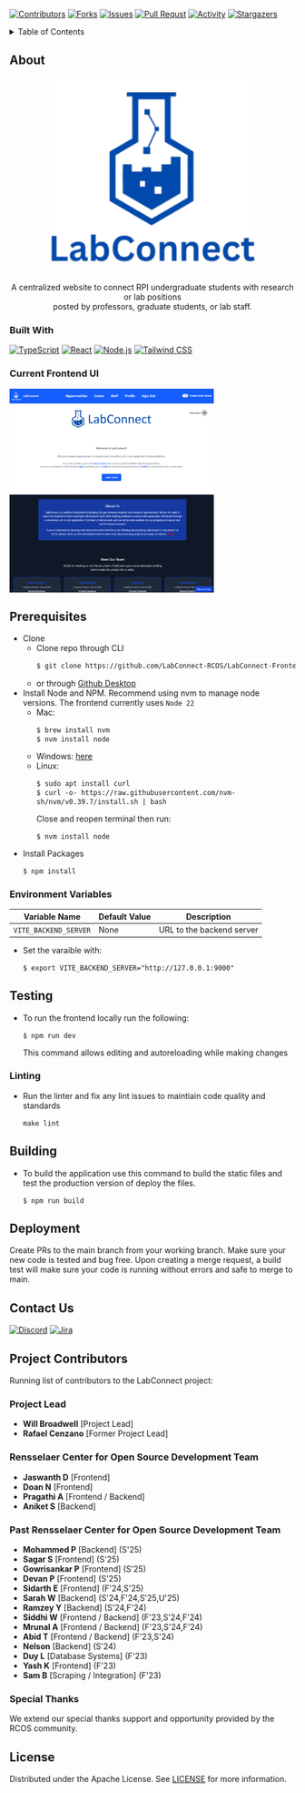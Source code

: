 <!-- PROJECT SHIELDS -->

[![Contributors][contributors-shield]][contributors-url]
[![Forks][forks-shield]][forks-url]
[![Issues][issues-shield]][issues-url]
[![Pull Requst][pr-shield]][pr-url]
[![Activity][activity-shield]][activity-url]
[![Stargazers][stars-shield]][stars-url]


<!-- TABLE OF CONTENTS -->
<details>
    <summary> Table of Contents </summary>
    <ol>
        <li>
            <a href="#about"> About the project</a>
            <ul>
                <li><a href="#built-with">Built With</a>
            </ul>
        </li>
        <li>
            <a href="#prerequisites"> Prerequisites</a>
        </li>
        <li>
            <a href="#installation"> Installation</a>
        </li>
    </ol>
</details>


<!-- ABOUT THE PROJECT -->
## About
<div align="center">
    <a href="https://github.com/LabConnect-RCOS/LabConnect-Backend">
<!-- <img src="https://github.com/RafaelCenzano/LabConnect/blob/main/bargeLogo.png" alt="Barge Logo" width="360" height="216"> -->
</a>
<img src="src/images/LabConnect_Logo-removebg-preview.png" alt="LabConnect Logo" width="360">
<br/><br/>

<p align="center">A centralized website to connect RPI undergraduate students with research or lab positions<br>
posted by professors, graduate students, or lab staff.</p>
</div>


### Built With

[![TypeScript][TypeScript]][TypeScript-url]
[![React][React]][React-url]
[![Node.js][Node.js]][Node.js-url]
[![Tailwind CSS][TailwindCSS]][TailwindCSS-url]

### Current Frontend UI
<img src="src/images/website_image2.png" alt="Website Image 1" width="360" align="top">
<img src="src/images/website_image1.png" alt="Website Image 2" width="360" align="top">

<!-- Getting Started -->
## Prerequisites
 * Clone
    * Clone repo through CLI
        ```bash
        $ git clone https://github.com/LabConnect-RCOS/LabConnect-Frontend.git
        ```
    * or through [Github Desktop](https://desktop.github.com/)
 * Install Node and NPM. Recommend using nvm to manage node versions. The frontend currently uses `Node 22`
    * Mac: 
        ```
        $ brew install nvm
        $ nvm install node
        ```
    * Windows: [here](https://nodejs.org/dist/v22.20.0/node-v22.20.0-x64.msi) 
    * Linux:
        ```
        $ sudo apt install curl
        $ curl -o- https://raw.githubusercontent.com/nvm-sh/nvm/v0.39.7/install.sh | bash
        ```
        Close and reopen terminal then run:
        ```
        $ nvm install node
        ```
 * Install Packages 
    ```
    $ npm install
    ```

### Environment Variables

| Variable Name          | Default Value | Description                                                   |
|------------------------|---------------|---------------------------------------------------------------|
| `VITE_BACKEND_SERVER` | None | URL to the backend server |

* Set the varaible with:
    ```
    $ export VITE_BACKEND_SERVER="http://127.0.0.1:9000"
    ```

## Testing
 * To run the frontend locally run the following:
    ```
    $ npm run dev
    ```
    This command allows editing and autoreloading while making changes
    
### Linting
* Run the linter and fix any lint issues to maintiain code quality and standards
    ```
    make lint
    ```

## Building
  * To build the application use this command to build the static files and test the production version of deploy the files.
    ```
    $ npm run build
    ```

## Deployment
Create PRs to the main branch from your working branch. Make sure your new code is tested and bug free. Upon creating a merge request, a build test will make sure your code is running without errors and safe to merge to main.

## Contact Us
[![Discord](https://img.shields.io/badge/Discord-5865F2.svg?style=for-the-badge&logo=discord&logoColor=white)](https://discord.gg/tsaxCKjYHT)
[![Jira](https://img.shields.io/badge/Jira-0052CC.svg?style=for-the-badge&logo=jira&logoColor=white)](https://rcoslabconnect.atlassian.net/jira/software/projects/CCS/list)

## Project Contributors

Running list of contributors to the LabConnect project:

### Project Lead

- **Will Broadwell** [Project Lead]
- **Rafael Cenzano** [Former Project Lead]

### Rensselaer Center for Open Source Development Team

- **Jaswanth D** [Frontend]
- **Doan N** [Frontend]
- **Pragathi A** [Frontend / Backend]
- **Aniket S** [Backend]

### Past Rensselaer Center for Open Source Development Team

- **Mohammed P** [Backend] (S'25)
- **Sagar S** [Frontend] (S'25)
- **Gowrisankar P** [Frontend] (S'25)
- **Devan P** [Frontend] (S'25)
- **Sidarth E** [Frontend] (F'24,S'25)
- **Sarah W** [Backend] (S'24,F'24,S'25,U'25)
- **Ramzey Y** [Backend] (S'24,F'24)
- **Siddhi W** [Frontend / Backend] (F'23,S'24,F'24)
- **Mrunal A** [Frontend / Backend] (F'23,S'24,F'24)
- **Abid T** [Frontend / Backend] (F'23,S'24)
- **Nelson** [Backend] (S'24)
- **Duy L** [Database Systems] (F'23)
- **Yash K** [Frontend] (F'23)
- **Sam B** [Scraping / Integration] (F'23)


### Special Thanks
We extend our special thanks support and opportunity provided by the RCOS community.

## License

Distributed under the Apache License. See [LICENSE](https://github.com/LabConnect-RCOS/LabConnect-Frontend/blob/main/LICENSE) for more information.

<!-- https://home.aveek.io/GitHub-Profile-Badges/ -->

<!-- LINKS & IMAGES -->
[contributors-shield]: https://img.shields.io/github/contributors/LabConnect-RCOS/LabConnect-Frontend.svg?style=for-the-badge
[contributors-url]: https://github.com/LabConnect-RCOS/LabConnect-Frontend/graphs/contributors
[forks-shield]: https://img.shields.io/github/forks/LabConnect-RCOS/LabConnect-Frontend.svg?style=for-the-badge
[forks-url]: https://github.com/LabConnect-RCOS/LabConnect-Frontend/network/members
[stars-shield]: https://img.shields.io/github/stars/LabConnect-RCOS/LabConnect-Frontend.svg?style=for-the-badge
[stars-url]: https://github.com/LabConnect-RCOS/LabConnect-Frontend/stargazers
[issues-shield]: https://img.shields.io/github/issues/LabConnect-RCOS/LabConnect-Frontend.svg?style=for-the-badge
[issues-url]: https://github.com/LabConnect-RCOS/LabConnect-Frontend/issues
[pr-shield]: https://img.shields.io/github/issues-pr/LabConnect-RCOS/LabConnect-Frontend.svg?style=for-the-badge
[pr-url]: https://github.com/LabConnect-RCOS/LabConnect-Frontend/pulls

[activity-shield]: https://img.shields.io/github/last-commit/LabConnect-RCOS/LabConnect-Frontend?style=for-the-badge
[activity-url]: https://github.com/LabConnect-RCOS/LabConnect-Frontend/activity

[TypeScript]: https://img.shields.io/badge/TypeScript-3178C6?style=for-the-badge&logo=typescript&logoColor=white
[TypeScript-url]: https://www.typescriptlang.org/
[React]: https://img.shields.io/badge/React-61DAFB?style=for-the-badge&logo=react&logoColor=black
[React-url]: https://reactjs.org/
[Node.js]: https://img.shields.io/badge/Node.js-43853D?style=for-the-badge&logo=node.js&logoColor=white
[Node.js-url]: https://nodejs.org/
[TailwindCSS]: https://img.shields.io/badge/Tailwind_CSS-38B2AC?style=for-the-badge&logo=tailwind-css&logoColor=white
[TailwindCSS-url]: https://tailwindcss.com/
